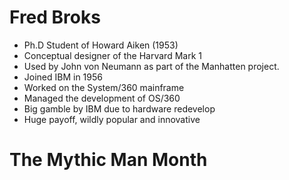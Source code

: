 # Fred Broks
 - Ph.D Student of Howard Aiken (1953)
  - Conceptual designer of the Harvard Mark 1
  - Used by John von Neumann as part of the Manhatten project.
 - Joined IBM in 1956
  - Worked on the System/360 mainframe
  - Managed the development of OS/360
   - Big gamble by IBM due to hardware redevelop
   - Huge payoff, wildly popular and innovative

# The Mythic Man Month
